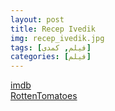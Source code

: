```yaml
---
layout: post
title: Recep Ivedik
img: recep_ivedik.jpg
tags: [فیلم, کمدی]
categories: [فیلم]
---
```


[imdb](https://www.imdb.com/title/tt6439558/)  
[RottenTomatoes](https://www.rottentomatoes.com/m/recep-ivedik-2)
